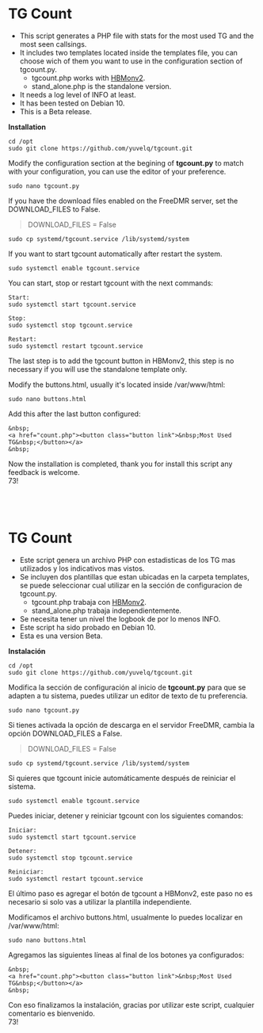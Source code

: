 # TG Count  
- This script generates a PHP file with stats for the most used TG and the most seen callsings.  
- It includes two templates located inside the templates file, you can choose wich of them you want to use in the configuration section of tgcount.py.  
  - tgcount.php works with [HBMonv2](https://github.com/sp2ong/HBMonv2).  
  - stand_alone.php is the standalone version.  
- It needs a log level of INFO at least.  
- It has been tested on Debian 10.  
- This is a Beta release.  

**Installation**
```
cd /opt    
sudo git clone https://github.com/yuvelq/tgcount.git  
```
Modify the configuration section at the begining of **tgcount.py** to match with your configuration, you can use the editor of your preference.  
```
sudo nano tgcount.py
``` 
If you have the download files enabled on the FreeDMR server, set the DOWNLOAD_FILES to False.  
>DOWNLOAD_FILES = False
```
sudo cp systemd/tgcount.service /lib/systemd/system  
```
If you want to start tgcount automatically after restart the system.
```
sudo systemctl enable tgcount.service 
```
You can start, stop or restart tgcount with the next commands:
```
Start:  
sudo systemctl start tgcount.service

Stop:  
sudo systemctl stop tgcount.service

Restart:  
sudo systemctl restart tgcount.service
```
The last step is to add the tgcount button in HBMonv2, this step is no necessary if you will use the standalone template only.  

Modify the buttons.html, usually it's located inside /var/www/html:  
```
sudo nano buttons.html
```
Add this after the last button configured:  
```
&nbsp;
<a href="count.php"><button class="button link">&nbsp;Most Used TG&nbsp;</button></a>
&nbsp;
```
Now the installation is completed, thank you for install this script any feedback is welcome.  
73! 
<br/><br/><br/><br/>
# TG Count
- Este script genera un archivo PHP con estadisticas de los TG mas utilizados y los indicativos mas vistos.  
- Se incluyen dos plantillas que estan ubicadas en la carpeta templates, se puede seleccionar cual utilizar en la sección de configuracion de tgcount.py. 
  - tgcount.php trabaja con [HBMonv2](https://github.com/sp2ong/HBMonv2).
  - stand_alone.php trabaja independientemente.  
- Se necesita tener un nivel the logbook de por lo menos INFO.  
- Este script ha sido probado en Debian 10. 
- Esta es una version Beta. 

**Instalación**
```
cd /opt    
sudo git clone https://github.com/yuvelq/tgcount.git  
```
Modifica la sección de configuración al inicio de **tgcount.py** para que se adapten a tu sistema, puedes utilizar un editor de texto de tu preferencia.  
```
sudo nano tgcount.py
``` 
Si tienes activada la opción de descarga en el servidor FreeDMR, cambia la opción DOWNLOAD_FILES a False.
>DOWNLOAD_FILES = False
```
sudo cp systemd/tgcount.service /lib/systemd/system  
```
Si quieres que tgcount inicie automáticamente después de reiniciar el sistema.
```
sudo systemctl enable tgcount.service 
```
Puedes iniciar, detener y reiniciar tgcount con los siguientes comandos:
```
Iniciar:
sudo systemctl start tgcount.service

Detener:
sudo systemctl stop tgcount.service

Reiniciar:
sudo systemctl restart tgcount.service
```
El último paso es agregar el botón de tgcount a HBMonv2, este paso no es necesario si solo vas a utilizar la plantilla independiente. 

Modificamos el archivo buttons.html, usualmente lo puedes localizar en /var/www/html:  
```
sudo nano buttons.html
```
Agregamos las siguientes líneas al final de los botones ya configurados: 
```
&nbsp;
<a href="count.php"><button class="button link">&nbsp;Most Used TG&nbsp;</button></a>
&nbsp;
```
Con eso finalizamos la instalación, gracias por utilizar este script, cualquier comentario es bienvenido.  
73!  
